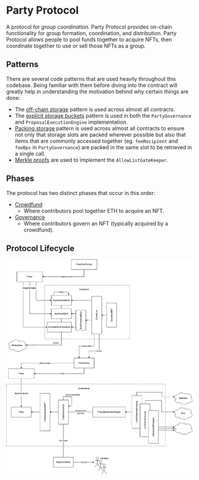 # Party Protocol

A protocol for _group coordination_. Party Protocol provides on-chain functionality for group formation, coordination, and distribution. Party Protocol allows people to pool funds together to acquire NFTs, then coordinate together to use or sell those NFTs as a group.

## Patterns

There are several code patterns that are used heavily throughout this codebase. Being familiar with them before diving into the contract will greatly help in understanding the motivation behind why certain things are done:

- The [off-chain storage](https://github.com/dragonfly-xyz/useful-solidity-patterns/tree/main/patterns/off-chain-storage) pattern is used across almost all contracts.
-  The [explicit storage buckets](https://github.com/dragonfly-xyz/useful-solidity-patterns/tree/main/patterns/explicit-storage-buckets) pattern is used in both the `PartyGovernance` and `ProposalExecutionEngine` implementation.
- [Packing storage](https://github.com/dragonfly-xyz/useful-solidity-patterns/tree/main/patterns/packing-storage) pattern is used across almost all contracts to ensure not only that storage slots are packed wherever possible but also that items that are commonly accessed together (eg. `feeRecipient` and `feeBps` in `PartyGovernance`) are packed in the same slot to be retrieved in a single call.
- [Merkle proofs](https://github.com/dragonfly-xyz/useful-solidity-patterns/tree/main/patterns/merkle-proofs) are used to implement the `AllowListGateKeeper`.

## Phases

The protocol has two distinct phases that occur in this order:

- [Crowdfund](./crowdfund.md)
    - Where contributors pool together ETH to acquire an NFT.
- [Governance](./governance.md)
    - Where contributors govern an NFT (typically acquired by a crowdfund).

## Protocol Lifecycle

![contract lifecycle](../.github/assets/contract-lifecycle.png)
